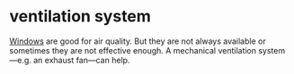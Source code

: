 # ventilation system

[Windows](code=availability_of_windows_and_skylights) are good for air quality. But they are not always available or sometimes they are not effective enough. A mechanical ventilation system—e.g. an exhaust fan—can help.